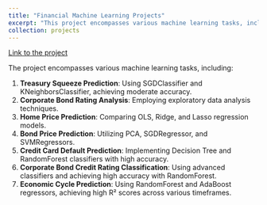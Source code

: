 ```yaml
---
title: "Financial Machine Learning Projects"
excerpt: "This project encompasses various machine learning tasks, including Treasury Squeeze Prediction, Corporate Bond Rating Analysis, Home Price Prediction, Bond Price Prediction, Credit Card Default Prediction, Corporate Bond Credit Rating Classification, and Economic Cycle Prediction.<br>[Link to the project](https://github.com/SamanvayMS/machine-learning-lab)"
collection: projects
---
```

[Link to the project](https://github.com/SamanvayMS/machine-learning-lab)

The project encompasses various machine learning tasks, including:

1. **Treasury Squeeze Prediction**: Using SGDClassifier and KNeighborsClassifier, achieving moderate accuracy.
2. **Corporate Bond Rating Analysis**: Employing exploratory data analysis techniques.
3. **Home Price Prediction**: Comparing OLS, Ridge, and Lasso regression models.
4. **Bond Price Prediction**: Utilizing PCA, SGDRegressor, and SVMRegressors.
5. **Credit Card Default Prediction**: Implementing Decision Tree and RandomForest classifiers with high accuracy.
6. **Corporate Bond Credit Rating Classification**: Using advanced classifiers and achieving high accuracy with RandomForest.
7. **Economic Cycle Prediction**: Using RandomForest and AdaBoost regressors, achieving high R² scores across various timeframes.
